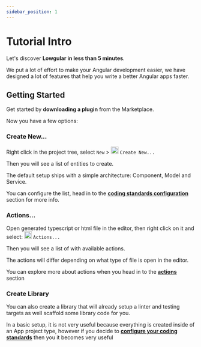 ```yaml
---
sidebar_position: 1
---
```


# Tutorial Intro

Let's discover **Lowgular in less than 5 minutes**.

We put a lot of effort to make your Angular development easier, we have designed a lot of features that help you write a better Angular apps faster.

## Getting Started

Get started by **downloading a plugin** from the Marketplace.

Now you have a few options:

### Create New...

Right click in the project tree, select `New` > <img src="https://avatars.githubusercontent.com/u/109138416" width="20"></img> `Create New...`

Then you will see a list of entities to create.

The default setup ships with a simple architecture: Component, Model and Service.

You can configure the list, head in to the **[coding standards configuration](category/configure-coding-standards)** section for more info.

### Actions...

Open generated typescript or html file in the editor, then right click on it and select: <img src="https://avatars.githubusercontent.com/u/109138416" width="20"></img> `Actions...`

Then you will see a list of with available actions.

The actions will differ depending on what type of file is open in the editor.

You can explore more about actions when you head in to the **[actions](category/available-actions)** section

### Create Library

You can also create a library that will already setup a linter and testing targets as well scaffold some library code for you.

In a basic setup, it is not very useful because everything is created inside of an App project type, however if you decide to **[configure your coding standards](category/configure-coding-standards)** then you it becomes very useful
